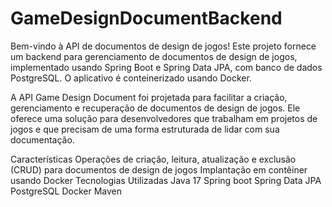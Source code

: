 # GameDesignDocumentBackend
 
Bem-vindo à API de documentos de design de jogos! Este projeto fornece um backend para gerenciamento de documentos de design de jogos, implementado usando Spring Boot e Spring Data JPA, com banco de dados PostgreSQL. O aplicativo é conteinerizado usando Docker.

A API Game Design Document foi projetada para facilitar a criação, gerenciamento e recuperação de documentos de design de jogos. Ele oferece uma solução para desenvolvedores que trabalham em projetos de jogos e que precisam de uma forma estruturada de lidar com sua documentação.

Características
Operações de criação, leitura, atualização e exclusão (CRUD) para documentos de design de jogos
Implantação em contêiner usando Docker
Tecnologias Utilizadas
Java 17
Spring boot
Spring Data JPA
PostgreSQL
Docker
Maven
